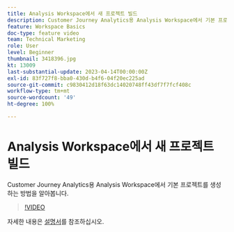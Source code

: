 ```yaml
---
title: Analysis Workspace에서 새 프로젝트 빌드
description: Customer Journey Analytics용 Analysis Workspace에서 기본 프로젝트를 생성하는 방법을 알아봅니다.
feature: Workspace Basics
doc-type: feature video
team: Technical Marketing
role: User
level: Beginner
thumbnail: 3418396.jpg
kt: 13009
last-substantial-update: 2023-04-14T00:00:00Z
exl-id: 83f727f8-bba0-430d-b4f6-04f20ec225ad
source-git-commit: c9830412d18f63dc14020748ff43df7f7fcf408c
workflow-type: tm+mt
source-wordcount: '49'
ht-degree: 100%

---
```


# Analysis Workspace에서 새 프로젝트 빌드

Customer Journey Analytics용 Analysis Workspace에서 기본 프로젝트를 생성하는 방법을 알아봅니다.

>[!VIDEO](https://video.tv.adobe.com/v/3418396/?learn=on&quality=12)

자세한 내용은 [설명서](https://experienceleague.adobe.com/docs/analytics-platform/using/cja-workspace/perform-basic-analysis.html)를 참조하십시오.

